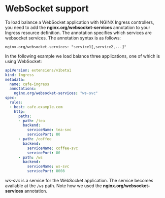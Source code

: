 # WebSocket support

To load balance a WebSocket application with NGINX Ingress controllers, you need to add the **nginx.org/websocket-services** annotation to your Ingress resource definition. The annotation specifies which services are websocket services. The annotation syntax is as follows:
```
nginx.org/websocket-services: "service1[,service2,...]"
```

In the following example we load balance three applications, one of which is using WebSocket:
```yaml
apiVersion: extensions/v1beta1
kind: Ingress
metadata:
  name: cafe-ingress
  annotations:
    nginx.org/websocket-services: "ws-svc"
spec:
  rules:
  - host: cafe.example.com
    http:
      paths:
      - path: /tea
        backend:
          serviceName: tea-svc
          servicePort: 80
      - path: /coffee
        backend:
          serviceName: coffee-svc
          servicePort: 80
      - path: /ws
        backend:
          serviceName: ws-svc
          servicePort: 8008
```
*ws-svc* is a service for the WebSocket application. The service becomes available at the `/ws` path. Note how we used the **nginx.org/websocket-services** annotation.
